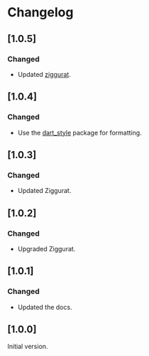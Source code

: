 # Changelog

## [1.0.5]

### Changed

* Updated [ziggurat]([URL](https://pub.dev/packages/ziggurat)).

## [1.0.4]

### Changed

* Use the [dart_style]([URL](https://pub.dev/packages/dart_style)) package for formatting.

## [1.0.3]

### Changed

* Updated Ziggurat.

## [1.0.2]

### Changed

* Upgraded Ziggurat.

## [1.0.1]

### Changed

* Updated the docs.

## [1.0.0]

Initial version.
